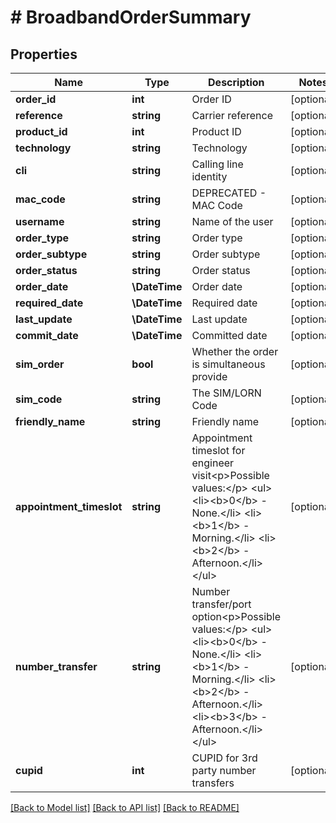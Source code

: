 # # BroadbandOrderSummary

## Properties

Name | Type | Description | Notes
------------ | ------------- | ------------- | -------------
**order_id** | **int** | Order ID | [optional]
**reference** | **string** | Carrier reference | [optional]
**product_id** | **int** | Product ID | [optional]
**technology** | **string** | Technology | [optional]
**cli** | **string** | Calling line identity | [optional]
**mac_code** | **string** | DEPRECATED - MAC Code | [optional]
**username** | **string** | Name of the user | [optional]
**order_type** | **string** | Order type | [optional]
**order_subtype** | **string** | Order subtype | [optional]
**order_status** | **string** | Order status | [optional]
**order_date** | **\DateTime** | Order date | [optional]
**required_date** | **\DateTime** | Required date | [optional]
**last_update** | **\DateTime** | Last update | [optional]
**commit_date** | **\DateTime** | Committed date | [optional]
**sim_order** | **bool** | Whether the order is simultaneous provide | [optional]
**sim_code** | **string** | The SIM/LORN Code | [optional]
**friendly_name** | **string** | Friendly name | [optional]
**appointment_timeslot** | **string** | Appointment timeslot for engineer visit&lt;p&gt;Possible values:&lt;/p&gt;  &lt;ul&gt;  &lt;li&gt;&lt;b&gt;0&lt;/b&gt; - None.&lt;/li&gt;  &lt;li&gt;&lt;b&gt;1&lt;/b&gt; - Morning.&lt;/li&gt;  &lt;li&gt;&lt;b&gt;2&lt;/b&gt; - Afternoon.&lt;/li&gt;  &lt;/ul&gt; | [optional]
**number_transfer** | **string** | Number transfer/port option&lt;p&gt;Possible values:&lt;/p&gt;  &lt;ul&gt;  &lt;li&gt;&lt;b&gt;0&lt;/b&gt; - None.&lt;/li&gt;  &lt;li&gt;&lt;b&gt;1&lt;/b&gt; - Morning.&lt;/li&gt;  &lt;li&gt;&lt;b&gt;2&lt;/b&gt; - Afternoon.&lt;/li&gt;  &lt;li&gt;&lt;b&gt;3&lt;/b&gt; - Afternoon.&lt;/li&gt;  &lt;/ul&gt; | [optional]
**cupid** | **int** | CUPID for 3rd party number transfers | [optional]

[[Back to Model list]](../../README.md#models) [[Back to API list]](../../README.md#endpoints) [[Back to README]](../../README.md)
